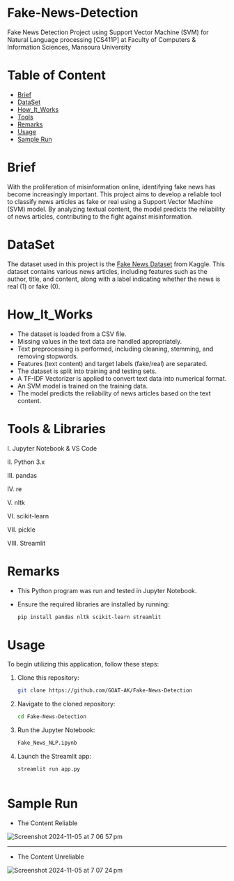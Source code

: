 # Fake-News-Detection
Fake News Detection Project using Support Vector Machine (SVM) for Natural Language processing [CS411P] at Faculty of Computers &amp; Information Sciences, Mansoura University

# Table of Content

* [Brief](#Brief)
* [DataSet](#DataSet)
* [How_It_Works](#How_It_Works)
* [Tools](#Tools)
* [Remarks](#Remarks)
* [Usage](#Usage)
* [Sample Run](#SampleRun)


# Brief

With the proliferation of misinformation online, identifying fake news has become increasingly important. This project aims to develop a reliable tool to classify news articles as fake or real using a Support Vector Machine (SVM) model. By analyzing textual content, the model predicts the reliability of news articles, contributing to the fight against misinformation.


# DataSet

The dataset used in this project is the [Fake News Dataset](https://www.kaggle.com/competitions/fake-news/data?select=train.csv) from Kaggle. This dataset contains various news articles, including features such as the author, title, and content, along with a label indicating whether the news is real (1) or fake (0).  


# How_It_Works

- The dataset is loaded from a CSV file.
- Missing values in the text data are handled appropriately.
- Text preprocessing is performed, including cleaning, stemming, and removing stopwords.
- Features (text content) and target labels (fake/real) are separated.
- The dataset is split into training and testing sets.
- A TF-IDF Vectorizer is applied to convert text data into numerical format.
- An SVM model is trained on the training data.
- The model predicts the reliability of news articles based on the text content.



# Tools & Libraries

I. Jupyter Notebook & VS Code

II. Python 3.x

III. pandas

IV. re

V. nltk

VI. scikit-learn

VII. pickle

VIII. Streamlit



# Remarks
* This Python program was run and tested in Jupyter Notebook.
* Ensure the required libraries are installed by running:

  ```bash
  pip install pandas nltk scikit-learn streamlit

# Usage

To begin utilizing this application, follow these steps:

1. Clone this repository:
   
   ```bash
   git clone https://github.com/GOAT-AK/Fake-News-Detection

2. Navigate to the cloned repository:

   ```bash
   cd Fake-News-Detection

3. Run the Jupyter Notebook:

   ```bash
   Fake_News_NLP.ipynb

4. Launch the Streamlit app:
   
   ```bash
   streamlit run app.py
    

# Sample Run


* The Content Reliable

![Screenshot 2024-11-05 at 7 06 57 pm](https://github.com/user-attachments/assets/86104ec7-8710-4e6d-ac92-b7188daa7c42)


<hr>


* The Content Unreliable

![Screenshot 2024-11-05 at 7 07 24 pm](https://github.com/user-attachments/assets/dc72517b-44d4-4648-ae54-f95e0a80b0cb)

  
  
